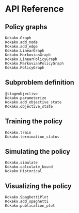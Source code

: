 # API Reference

## Policy graphs

```@docs
Kokako.Graph
Kokako.add_node
Kokako.add_edge
Kokako.LinearGraph
Kokako.MarkovianGraph
Kokako.LinearPolicyGraph
Kokako.MarkovianPolicyGraph
Kokako.PolicyGraph
```

## Subproblem definition

```@docs
@stageobjective
Kokako.parameterize
Kokako.add_objective_state
Kokako.objective_state
```

## Training the policy

```@docs
Kokako.train
Kokako.termination_status
```

## Simulating the policy

```@docs
Kokako.simulate
Kokako.calculate_bound
Kokako.Historical
```

## Visualizing the policy

```@docs
Kokako.SpaghettiPlot
Kokako.add_spaghetti
Kokako.publication_plot
```
